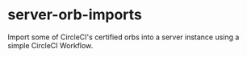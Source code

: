 # server-orb-imports

Import some of CircleCI's certified orbs into a server instance using a simple CircleCI Workflow.
